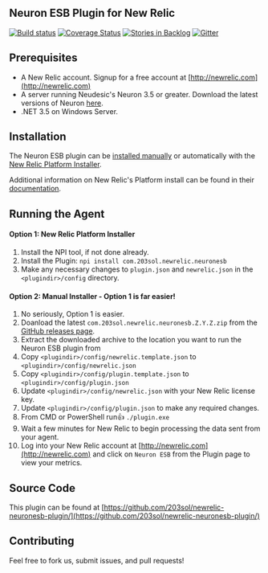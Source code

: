## Neuron ESB Plugin for New Relic

[![Build status](https://ci.appveyor.com/api/projects/status/j9r0spoh9w62jc9m?svg=true)](https://ci.appveyor.com/project/brentpabst/newrelic-neuronesb-plugin)
[![Coverage Status](https://coveralls.io/repos/github/203sol/newrelic-neuronesb-plugin/badge.svg?branch=master)](https://coveralls.io/github/203sol/newrelic-neuronesb-plugin?branch=master)
[![Stories in Backlog](https://badge.waffle.io/203sol/newrelic-neuronesb-plugin.svg?label=backlog&title=Backlog)](http://waffle.io/203sol/newrelic-neuronesb-plugin)
[![Gitter](https://badges.gitter.im/203sol/newrelic-neuronesb-plugin.svg)](https://gitter.im/203sol/newrelic-neuronesb-plugin?utm_source=badge&utm_medium=badge&utm_campaign=pr-badge)

Prerequisites
-------------
- A New Relic account. Signup for a free account at [http://newrelic.com](http://newrelic.com)
- A server running Neudesic's Neuron 3.5 or greater. Download the latest versions of Neuron [here](http://www.neuronesb.com/product/download).
- .NET 3.5 on Windows Server.

Installation
-------------

The Neuron ESB plugin can be [installed manually](#running-the-agent) or automatically with the [New Relic Platform Installer](#npi).

Additional information on New Relic's Platform install can be found in their [documentation](https://discuss.newrelic.com/t/getting-started-with-the-platform-installer/842).

Running the Agent
-----------------

#### <a name="npi">Option 1: New Relic Platform Installer</a>

1. Install the NPI tool, if not done already.
2. Install the Plugin: `npi install com.203sol.newrelic.neuronesb`
3. Make any necessary changes to `plugin.json` and `newrelic.json` in the `<plugindir>/config` directory.


#### <a name="running-the-agent">Option 2: Manual Installer - Option 1 is far easier!</a>

1. No seriously, Option 1 is easier.
2. Doanload the latest `com.203sol.newrelic.neuronesb.Z.Y.Z.zip` from the [GitHub releases page](https://github.com/203sol/newrelic-neuronesb-plugin/releases).
3. Extract the downloaded archive to the location you want to run the Neuron ESB plugin from
4. Copy `<plugindir>/config/newrelic.template.json` to `<plugindir>/config/newrelic.json`
5. Copy `<plugindir>/config/plugin.template.json` to `<plugindir>/config/plugin.json`
6. Update `<plugindir>/config/newrelic.json` with your New Relic license key.
7. Update `<plugindir>/config/plugin.json` to make any required changes.
8. From CMD or PowerShell run:+1: `./plugin.exe`
9. Wait a few minutes for New Relic to begin processing the data sent from your agent.
10. Log into your New Relic account at [http://newrelic.com](http://newrelic.com) and click on `Neuron ESB` from the Plugin page to view your metrics.

Source Code
-----------

This plugin can be found at [https://github.com/203sol/newrelic-neuronesb-plugin/](https://github.com/203sol/newrelic-neuronesb-plugin/)

Contributing
-----------

Feel free to fork us, submit issues, and pull requests!

